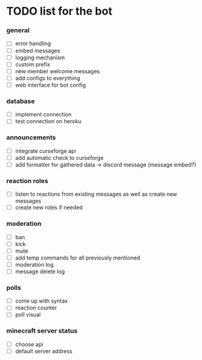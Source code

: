 # TODO list for the bot

### general
 - [ ] error handling
 - [ ] embed messages
 - [ ] logging mechanism
 - [ ] custom prefix
 - [ ] new member welcome messages
 - [ ] add configs to everything
 - [ ] web interface for bot config

### database
 - [ ] implement connection
 - [ ] test connection on heroku

### announcements
 - [ ] integrate curseforge api
 - [ ] add automatic check to curseforge
 - [ ] add formatter for gathered data -> discord message (message embed?)

### reaction roles
 - [ ] listen to reactions from existing messages as well as create new messages
 - [ ] create new roles if needed

### moderation
 - [ ] ban
 - [ ] kick
 - [ ] mute
 - [ ] add temp commands for all previously mentioned
 - [ ] moderation log
 - [ ] message delete log

### polls
 - [ ] come up with syntax
 - [ ] reaction counter
 - [ ] poll visual

### minecraft server status
 - [ ] choose api
 - [ ] default server address
